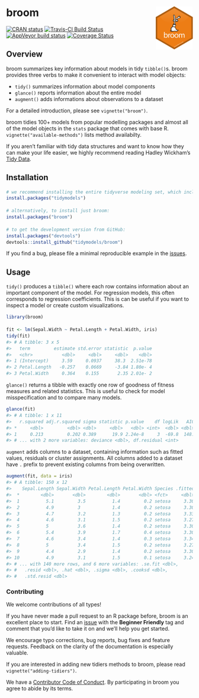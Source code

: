 
<!-- README.md is generated from README.Rmd. Please edit that file -->

# broom <img src="man/figures/logo.png" align="right" width="100" />

[![CRAN
status](https://www.r-pkg.org/badges/version/broom)](https://cran.r-project.org/package=broom)
[![Travis-CI Build
Status](https://travis-ci.org/tidymodels/broom.svg?branch=master)](https://travis-ci.org/tidymodels/broom)
[![AppVeyor build
status](https://ci.appveyor.com/api/projects/status/github/alexpghayes/broom?branch=master&svg=true)](https://ci.appveyor.com/project/alexpghayes/broom)
[![Coverage
Status](https://img.shields.io/codecov/c/github/tidymodels/broom/master.svg)](https://codecov.io/github/tidymodels/broom?branch=master)

## Overview

broom summarizes key information about models in tidy `tibble()`s. broom
provides three verbs to make it convenient to interact with model
objects:

  - `tidy()` summarizes information about model components
  - `glance()` reports information about the entire model
  - `augment()` adds informations about observations to a dataset

For a detailed introduction, please see `vignette("broom")`.

broom tidies 100+ models from popular modelling packages and almost all
of the model objects in the `stats` package that comes with base R.
`vignette("available-methods")` lists method availabilty.

If you aren’t familiar with tidy data structures and want to know how
they can make your life easier, we highly recommend reading Hadley
Wickham’s [Tidy
Data](http://www.jstatsoft.org/v59/i10).

## Installation

``` r
# we recommend installing the entire tidyverse modeling set, which includes broom:
install.packages("tidymodels")

# alternatively, to install just broom:
install.packages("broom")

# to get the development version from GitHub:
install.packages("devtools")
devtools::install_github("tidymodels/broom")
```

If you find a bug, please file a minimal reproducible example in the
[issues](https://github.com/tidymodels/broom/issues).

## Usage

`tidy()` produces a `tibble()` where each row contains information about
an important component of the model. For regression models, this often
corresponds to regression coefficients. This is can be useful if you
want to inspect a model or create custom visualizations.

``` r
library(broom)

fit <- lm(Sepal.Width ~ Petal.Length + Petal.Width, iris)
tidy(fit)
#> # A tibble: 3 x 5
#>   term         estimate std.error statistic  p.value
#>   <chr>           <dbl>     <dbl>     <dbl>    <dbl>
#> 1 (Intercept)     3.59     0.0937     38.3  2.51e-78
#> 2 Petal.Length   -0.257    0.0669     -3.84 1.80e- 4
#> 3 Petal.Width     0.364    0.155       2.35 2.01e- 2
```

`glance()` returns a tibble with exactly one row of goodness of fitness
measures and related statistics. This is useful to check for model
misspecification and to compare many models.

``` r
glance(fit)
#> # A tibble: 1 x 11
#>   r.squared adj.r.squared sigma statistic p.value    df logLik   AIC   BIC
#> *     <dbl>         <dbl> <dbl>     <dbl>   <dbl> <int>  <dbl> <dbl> <dbl>
#> 1     0.213         0.202 0.389      19.9 2.24e-8     3  -69.8  148.  160.
#> # ... with 2 more variables: deviance <dbl>, df.residual <int>
```

`augment` adds columns to a dataset, containing information such as
fitted values, residuals or cluster assignments. All columns added to a
dataset have `.` prefix to prevent existing columns from being
overwritten.

``` r
augment(fit, data = iris)
#> # A tibble: 150 x 12
#>    Sepal.Length Sepal.Width Petal.Length Petal.Width Species .fitted
#>  *        <dbl>       <dbl>        <dbl>       <dbl> <fct>     <dbl>
#>  1          5.1         3.5          1.4         0.2 setosa     3.30
#>  2          4.9         3            1.4         0.2 setosa     3.30
#>  3          4.7         3.2          1.3         0.2 setosa     3.33
#>  4          4.6         3.1          1.5         0.2 setosa     3.27
#>  5          5           3.6          1.4         0.2 setosa     3.30
#>  6          5.4         3.9          1.7         0.4 setosa     3.30
#>  7          4.6         3.4          1.4         0.3 setosa     3.34
#>  8          5           3.4          1.5         0.2 setosa     3.27
#>  9          4.4         2.9          1.4         0.2 setosa     3.30
#> 10          4.9         3.1          1.5         0.1 setosa     3.24
#> # ... with 140 more rows, and 6 more variables: .se.fit <dbl>,
#> #   .resid <dbl>, .hat <dbl>, .sigma <dbl>, .cooksd <dbl>,
#> #   .std.resid <dbl>
```

### Contributing

We welcome contributions of all types\!

If you have never made a pull request to an R package before, broom is
an excellent place to start. Find an
[issue](https://github.com/tidymodels/broom/issues/) with the **Beginner
Friendly** tag and comment that you’d like to take it on and we’ll help
you get started.

We encourage typo corrections, bug reports, bug fixes and feature
requests. Feedback on the clarity of the documentation is especially
valuable.

If you are interested in adding new tidiers methods to broom, please
read `vignette("adding-tidiers")`.

We have a [Contributor Code of Conduct](.github/CODE_OF_CONDUCT.md). By
participating in broom you agree to abide by its terms.
